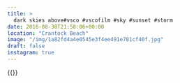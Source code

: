 ```yaml
---
title: >
  dark skies above#vsco #vscofilm #sky #sunset #storm
date: 2016-08-30T21:58:06+00:00
location: "Crantock Beach"
image: "/img/1a82fd4a4e0545e3f4ee491e781cf40f.jpg"
draft: false
instagram: true
---
```


{{<photo src="/img/1a82fd4a4e0545e3f4ee491e781cf40f.jpg">}}
